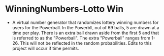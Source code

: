 # WinningNumbers-Lotto Win
- A virtual number generator that randomizes lottery winning numbers for users for the Powerball. In the Powerbll, out of 69 balls, 5 are drawn at a time per play. There is an extra ball drawn aside from the first 5 and that is referred to as the "Powerball". The extra "Powerball" ranges from 1-26. This will not be reflected in the random probabilities. Edits to this project will occur if time permits. 
